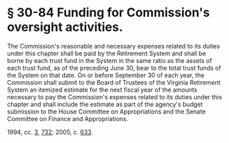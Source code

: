 # § 30-84 Funding for Commission's oversight activities.

<p>The Commission's reasonable and necessary expenses related to its duties under this chapter shall be paid by the Retirement System and shall be borne by each trust fund in the System in the same ratio as the assets of each trust fund, as of the preceding June 30, bear to the total trust funds of the System on that date. On or before September 30 of each year, the Commission shall submit to the Board of Trustees of the Virginia Retirement System an itemized estimate for the next fiscal year of the amounts necessary to pay the Commission's expenses related to its duties under this chapter and shall include the estimate as part of the agency's budget submission to the House Committee on Appropriations and the Senate Committee on Finance and Appropriations.</p><p>1994, cc. <a href='http://lis.virginia.gov/cgi-bin/legp604.exe?941+ful+CHAP0003'>3</a>, <a href='http://lis.virginia.gov/cgi-bin/legp604.exe?941+ful+CHAP0732'>732</a>; 2005, c. <a href='http://lis.virginia.gov/cgi-bin/legp604.exe?051+ful+CHAP0633'>633</a>.</p>